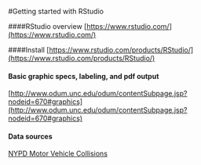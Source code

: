 #Getting started with RStudio


####RStudio overview
[https://www.rstudio.com/](https://www.rstudio.com/)

####Install
[https://www.rstudio.com/products/RStudio/](https://www.rstudio.com/products/RStudio/)

#### Basic graphic specs, labeling, and pdf output
[http://www.odum.unc.edu/odum/contentSubpage.jsp?nodeid=670#graphics](http://www.odum.unc.edu/odum/contentSubpage.jsp?nodeid=670#graphics)

#### Data sources
[NYPD Motor Vehicle Collisions](https://data.cityofnewyork.us/Public-Safety/NYPD-Motor-Vehicle-Collisions/h9gi-nx95)